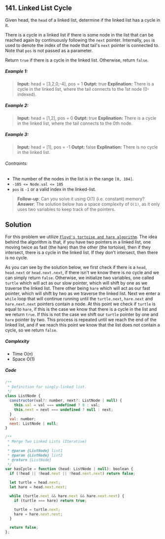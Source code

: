 ## 141. Linked List Cycle

Given head, the `head` of a linked list, determine if the linked list has a cycle in it.

There is a cycle in a linked list if there is some node in the list that can be reached again by continuously following the `next` pointer. Internally, `pos` is used to denote the index of the node that tail's `next` pointer is connected to. Note that `pos` is not passed as a parameter.

Return `true` if there is a cycle in the linked list. Otherwise, return `false`.

##### Example 1:

> **Input:** head = [3,2,0,-4], pos = 1
> **Outpt:** true
> **Explination:** There is a cycle in the linked list, where the tail connects to the 1st node (0-indexed).

##### Example 2:

> **Input:** head = [1,2], pos = 0
> **Outpt:** true
> **Explination:** There is a cycle in the linked list, where the tail connects to the 0th node.

##### Example 3:

> **Input:** head = [1], pos = -1
> **Outpt:** false
> **Explination:** There is no cycle in the linked list.

###### Contraints:

- The number of the nodes in the list is in the range `[0, 104]`.
- `-105 <= Node.val <= 105`
- `pos` is `-1` or a valid index in the linked-list.

> **Follow-up**: Can you solve it using O(1) (i.e. constant) memory?
> **Answer**: The solution below has a space complexity of `O(1)`, as it only uses two variables to keep track of the pointers.

## Solution

For this problem we utilize [`Floyd's tortoise and hare algorithm`](https://en.wikipedia.org/wiki/Cycle_detection#Floyd's_tortoise_and_hare:~:text=Floyd%27s%20tortoise%20and%20hare%5Bedit%5D). The idea behind the algorithm is that, if you have two pointers in a linked list, one moving twice as fast (the hare) than the other (the tortoise), then if they intersect, there is a cycle in the linked list. If they don't intersect, then there is no cycle. 

As you can see by the solution below, we first check if there is a `head`, `head.next` or `head.next.next`, if there isn't we know there is no cycle and we can simply return `false`. Otherwise, we initialize two variables, one called `turtle` which will act as our slow pointer, which will shift by one as we traverse the linked list. There other being `hare` which will act as our fast pointer, which will shift by two as we traverse the linked list. Next we enter a `while` loop that will continue running until the `turtle.next`, `hare.next` and `hare.next.next` pointers contain a node. At this point we check if `turtle` is equal to `hare`, if this is the case we know that there is a cycle in the list and we return `true`. If this is not the case we shift our `turtle` pointer by one and `hare` pointer by two. This process is repeated until we reach the end of the linked list, and if we reach this point we know that the list does not contain a cycle, so we return `false`.

##### Complexity

- Time O(n)
- Space O(1)

##### Code

```javascript
/**
 * Definition for singly-linked list.
 */
class ListNode {
  constructor(val?: number, next?: ListNode | null) {
    this.val = val === undefined ? 0 : val;
    this.next = next === undefined ? null : next;
  }
  val: number;
  next: ListNode | null;
}

/**
 * Merge Two Linked Lists (Iterative)
 *
 * @param {ListNode} list1
 * @param {ListNode} list2
 * @return {ListNode}
 */
var hasCycle = function (head: ListNode | null): boolean {
  if (!head || !head.next || !head.next.next) return false;

  let turtle = head.next;
  let hare = head.next.next;

  while (turtle.next && hare.next && hare.next.next) {
    if (turtle === hare) return true;

    turtle = turtle.next;
    hare = hare.next.next;
  }

  return false;
};
```
